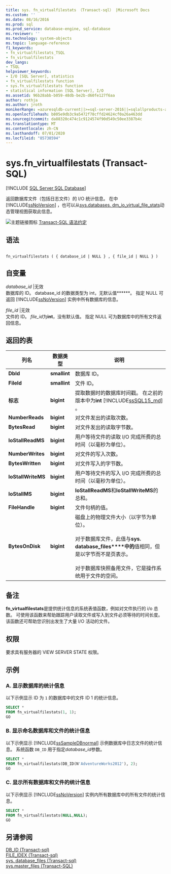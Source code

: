 ```yaml
---
title: sys. fn_virtualfilestats （Transact-sql） |Microsoft Docs
ms.custom: ''
ms.date: 08/16/2016
ms.prod: sql
ms.prod_service: database-engine, sql-database
ms.reviewer: ''
ms.technology: system-objects
ms.topic: language-reference
f1_keywords:
- fn_virtualfilestats_TSQL
- fn_virtualfilestats
dev_langs:
- TSQL
helpviewer_keywords:
- I/O [SQL Server], statistics
- fn_virtualfilestats function
- sys.fn_virtualfilestats function
- statistical information [SQL Server], I/O
ms.assetid: 96b28abb-b059-48db-be2b-d60fe127f6aa
author: rothja
ms.author: jroth
monikerRange: =azuresqldb-current||>=sql-server-2016||=sqlallproducts-allversions||>=sql-server-linux-2017||=azuresqldb-mi-current
ms.openlocfilehash: b805e9db3c9a5472f78cffd24624cf0a26a463dd
ms.sourcegitcommit: da88320c474c1c9124574f90d549c50ee3387b4c
ms.translationtype: MT
ms.contentlocale: zh-CN
ms.lasthandoff: 07/01/2020
ms.locfileid: "85738594"
---
```

# <a name="sysfn_virtualfilestats-transact-sql"></a>sys.fn_virtualfilestats (Transact-SQL)
[!INCLUDE [SQL Server SQL Database](../../includes/applies-to-version/sql-asdb.md)]

  返回数据库文件（包括日志文件）的 I/O 统计信息。 在中 [!INCLUDE[ssNoVersion](../../includes/ssnoversion-md.md)] ，也可以从[sys.databases. dm_io_virtual_file_stats](../../relational-databases/system-dynamic-management-views/sys-dm-io-virtual-file-stats-transact-sql.md)动态管理视图获取此信息。  

 ![主题链接图标](../../database-engine/configure-windows/media/topic-link.gif "“主题链接”图标") [Transact-SQL 语法约定](../../t-sql/language-elements/transact-sql-syntax-conventions-transact-sql.md)  
  
## <a name="syntax"></a>语法  
  
```  
  
fn_virtualfilestats ( { database_id | NULL } , { file_id | NULL } )  
```  
  
## <a name="arguments"></a>自变量  
 *database_id* |无效  
 数据库的 ID。 database_id 的数据类型为 int，无默认值******。 指定 NULL 可返回 [!INCLUDE[ssNoVersion](../../includes/ssnoversion-md.md)] 实例中所有数据库的信息。  
  
 *file_id* |无效  
 文件的 ID。 *file_id*为**int**，没有默认值。 指定 NULL 可为数据库中的所有文件返回信息。  
  
## <a name="table-returned"></a>返回的表  
  
|列名|数据类型|说明|  
|-----------------|---------------|-----------------|  
|**DbId**|**smallint**|数据库 ID。|  
|**FileId**|**smallint**|文件 ID。|  
|**标志**|**bigint**|提取数据时的数据库时间戳。 在之前的版本中为**int** [!INCLUDE[ssSQL15_md](../../includes/sssql15-md.md)] 。 |  
|**NumberReads**|**bigint**|对文件发出的读取次数。|  
|**BytesRead**|**bigint**|对文件发出的读取字节数。|  
|**IoStallReadMS**|**bigint**|用户等待文件的读取 I/O 完成所费的总时间（以毫秒为单位）。|  
|**NumberWrites**|**bigint**|对文件的写入次数。|  
|**BytesWritten**|**bigint**|对文件写入的字节数。|  
|**IoStallWriteMS**|**bigint**|用户等待文件的写入 I/O 完成所费的总时间（以毫秒为单位）。|  
|**IoStallMS**|**bigint**|**IoStallReadMS**和**IoStallWriteMS**的总和。|  
|**FileHandle**|**bigint**|文件句柄的值。|  
|**BytesOnDisk**|**bigint**|磁盘上的物理文件大小（以字节为单位）。<br /><br /> 对于数据库文件，此值与**sys. database_files****中的**值相同，但是以字节而不是页表示。<br /><br /> 对于数据库快照备用文件，它是操作系统用于文件的空间。|  
  
## <a name="remarks"></a>备注  
 **fn_virtualfilestats**是提供统计信息的系统表值函数，例如对文件执行的 i/o 总数。 可使用该函数来帮助跟踪用户读取文件或写入到文件必须等待的时间长度。 该函数还可帮助您识别出发生了大量 I/O 活动的文件。  
  
## <a name="permissions"></a>权限  
 要求具有服务器的 VIEW SERVER STATE 权限。  
  
## <a name="examples"></a>示例  
  
### <a name="a-displaying-statistical-information-for-a-database"></a>A. 显示数据库的统计信息  
 以下示例显示 ID 为 `1` 的数据库中的文件 ID 1 的统计信息。  
  
```sql  
SELECT *  
FROM fn_virtualfilestats(1, 1);  
GO  
```  
  
### <a name="b-displaying-statistical-information-for-a-named-database-and-file"></a>B. 显示命名数据库和文件的统计信息  
 以下示例显示 [!INCLUDE[ssSampleDBnormal](../../includes/sssampledbnormal-md.md)] 示例数据库中日志文件的统计信息。 系统函数 `DB_ID` 用于指定*database_id*参数。  
  
```sql  
SELECT *  
FROM fn_virtualfilestats(DB_ID(N'AdventureWorks2012'), 2);  
GO  
```  
  
### <a name="c-displaying-statistical-information-for-all-databases-and-files"></a>C. 显示所有数据库和文件的统计信息  
 以下示例显示 [!INCLUDE[ssNoVersion](../../includes/ssnoversion-md.md)] 实例内所有数据库中的所有文件的统计信息。  
  
```sql  
SELECT *  
FROM fn_virtualfilestats(NULL,NULL);  
GO  
```  
  
## <a name="see-also"></a>另请参阅  
 [DB_ID &#40;Transact-sql&#41;](../../t-sql/functions/db-id-transact-sql.md)   
 [FILE_IDEX &#40;Transact-sql&#41;](../../t-sql/functions/file-idex-transact-sql.md)   
 [sys. database_files &#40;Transact-sql&#41;](../../relational-databases/system-catalog-views/sys-database-files-transact-sql.md)   
 [sys.master_files (Transact-SQL)](../../relational-databases/system-catalog-views/sys-master-files-transact-sql.md)  
  
  
